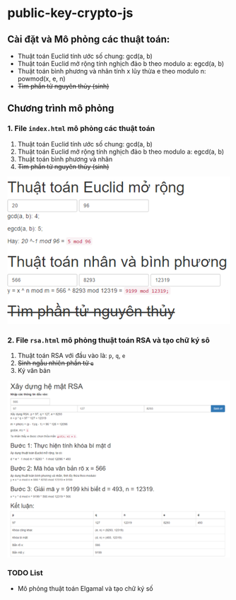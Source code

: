 # public-key-crypto-js
## Cài đặt và Mô phỏng các thuật toán:

* Thuật toán Euclid tính ước số chung: gcd(a, b)
* Thuật toán Euclid mở rộng tính nghịch đảo b theo modulo a: egcd(a, b)
* Thuật toán bình phương và nhân tính x lũy thừa e theo modulo n: powmod(x, e, n)
* ~~Tìm phần tử nguyên thủy (sinh)~~

## Chương trình mô phỏng

### 1. File `index.html` mô phỏng các thuật toán

1. Thuật toán Euclid tính ước số chung: gcd(a, b)
2. Thuật toán Euclid mở rộng tính nghịch đảo b theo modulo a: egcd(a, b)
3. Thuật toán bình phương và nhân
4. ~~Tìm phần tử nguyên thủy (sinh)~~

![Chương trình mô phỏng][1-thuat-toan-cai-dat]

### 2. File `rsa.html` mô phỏng thuật toán RSA và tạo chữ ký sô

1. Thuật toán RSA với đầu vào là: `p`, `q`, `e`
2. ~~Sinh ngẫu nhiên phần tử `e`~~
3. Ký văn bản

![Mô phỏng thuật toán RSA][2-mo-phong-rsa]

### TODO List
- Mô phỏng thuật toán Elgamal và tạo chữ ký số


[1-thuat-toan-cai-dat]: https://github.com/Vunb/public-key-crypto-js/raw/master/images/thuat-toan-cai-dat.PNG
[2-mo-phong-rsa]: https://github.com/Vunb/public-key-crypto-js/raw/master/images/mo-phong-rsa.PNG
